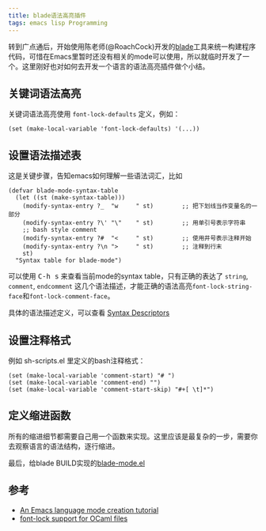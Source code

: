 ```yaml
---
title: blade语法高亮插件
tags: emacs lisp Programming
---
```


转到广点通后，开始使用陈老师(@RoachCock)开发的[blade](https://code.google.com/p/typhoon-blade/wiki/Documentation)工具来统一构建程序代码，可惜在Emacs里暂时还没有相关的mode可以使用，所以就临时开发了一个。这里刚好也对如何去开发一个语言的语法高亮插件做个小结。

## 关键词语法高亮

关键词语法高亮使用 `font-lock-defaults` 定义，例如：

    (set (make-local-variable 'font-lock-defaults) '(...))

## 设置语法描述表

这是关键步骤，告知emacs如何理解一些语法词汇，比如

    (defvar blade-mode-syntax-table
      (let ((st (make-syntax-table)))
        (modify-syntax-entry ?_  "w     " st)        ;; 把下划线当作变量名的一部分
        (modify-syntax-entry ?\' "\"    " st)        ;; 用单引号表示字符串
        ;; bash style comment
        (modify-syntax-entry ?#  "<     " st)        ;; 使用井号表示注释开始
        (modify-syntax-entry ?\n ">     " st)        ;; 注释到行末
        st)
      "Syntax table for blade-mode")

可以使用 <kbd>C-h s</kbd> 来查看当前mode的syntax table，只有正确的表达了 `string`, `comment`, `endcomment` 这几个语法描述，才能正确的语法高亮`font-lock-string-face`和`font-lock-comment-face`。

具体的语法描述定义，可以查看 [Syntax Descriptors](http://www.gnu.org/software/emacs/manual/html_node/elisp/Syntax-Descriptors.html)

## 设置注释格式

例如 sh-scripts.el 里定义的bash注释格式：

    (set (make-local-variable 'comment-start) "# ")
    (set (make-local-variable 'comment-end) "")
    (set (make-local-variable 'comment-start-skip) "#+[ \t]*")

## 定义缩进函数

所有的缩进细节都需要自己用一个函数来实现。这里应该是最复杂的一步，需要你去观察语言的语法结构，逐行缩进。

最后，给blade BUILD实现的[blade-mode.el](https://jqian.googlecode.com/svn/branches/emacsconf/site-lisp/progmodes/blade-mode.el)

## 参考

- [An Emacs language mode creation tutorial](http://www.emacswiki.org/emacs/ModeTutorial)
- [font-lock support for OCaml files](http://caml.inria.fr/svn/ocaml/branches/sse2/emacs/caml-font.el)
